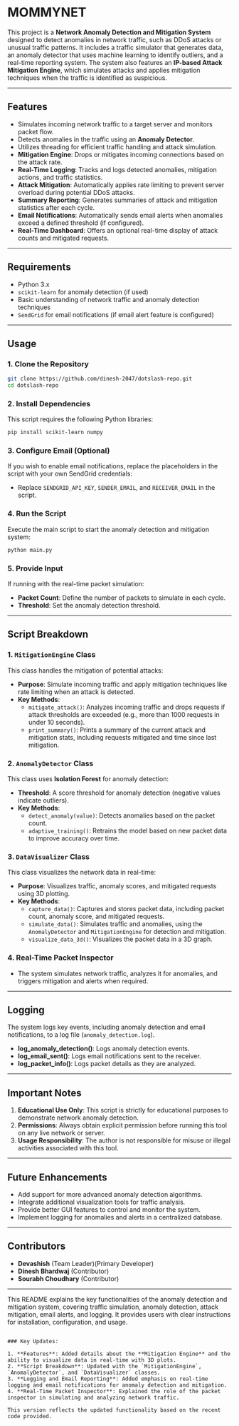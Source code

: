 # **MOMMYNET**

This project is a **Network Anomaly Detection and Mitigation System** designed to detect anomalies in network traffic, such as DDoS attacks or unusual traffic patterns. It includes a traffic simulator that generates data, an anomaly detector that uses machine learning to identify outliers, and a real-time reporting system. The system also features an **IP-based Attack Mitigation Engine**, which simulates attacks and applies mitigation techniques when the traffic is identified as suspicious.

---

## **Features**
- Simulates incoming network traffic to a target server and monitors packet flow.
- Detects anomalies in the traffic using an **Anomaly Detector**.
- Utilizes threading for efficient traffic handling and attack simulation.
- **Mitigation Engine**: Drops or mitigates incoming connections based on the attack rate.
- **Real-Time Logging**: Tracks and logs detected anomalies, mitigation actions, and traffic statistics.
- **Attack Mitigation**: Automatically applies rate limiting to prevent server overload during potential DDoS attacks.
- **Summary Reporting**: Generates summaries of attack and mitigation statistics after each cycle.
- **Email Notifications**: Automatically sends email alerts when anomalies exceed a defined threshold (if configured).
- **Real-Time Dashboard**: Offers an optional real-time display of attack counts and mitigated requests.

---

## **Requirements**
- Python 3.x
- `scikit-learn` for anomaly detection (if used)
- Basic understanding of network traffic and anomaly detection techniques
- `SendGrid` for email notifications (if email alert feature is configured)

---

## **Usage**
### **1. Clone the Repository**
```bash
git clone https://github.com/dinesh-2047/dotslash-repo.git
cd dotslash-repo
```

### **2. Install Dependencies**
This script requires the following Python libraries:
```bash
pip install scikit-learn numpy
```

### **3. Configure Email** (Optional)
If you wish to enable email notifications, replace the placeholders in the script with your own SendGrid credentials:
- Replace `SENDGRID_API_KEY`, `SENDER_EMAIL`, and `RECEIVER_EMAIL` in the script.

### **4. Run the Script**
Execute the main script to start the anomaly detection and mitigation system:
```bash
python main.py
```

### **5. Provide Input**
If running with the real-time packet simulation:
- **Packet Count**: Define the number of packets to simulate in each cycle.
- **Threshold**: Set the anomaly detection threshold.

---

## **Script Breakdown**

### **1. `MitigationEngine` Class**
This class handles the mitigation of potential attacks:
- **Purpose**: Simulate incoming traffic and apply mitigation techniques like rate limiting when an attack is detected.
- **Key Methods**:
  - `mitigate_attack()`: Analyzes incoming traffic and drops requests if attack thresholds are exceeded (e.g., more than 1000 requests in under 10 seconds).
  - `print_summary()`: Prints a summary of the current attack and mitigation stats, including requests mitigated and time since last mitigation.

### **2. `AnomalyDetector` Class**
This class uses **Isolation Forest** for anomaly detection:
- **Threshold**: A score threshold for anomaly detection (negative values indicate outliers).
- **Key Methods**:
  - `detect_anomaly(value)`: Detects anomalies based on the packet count.
  - `adaptive_training()`: Retrains the model based on new packet data to improve accuracy over time.

### **3. `DataVisualizer` Class**
This class visualizes the network data in real-time:
- **Purpose**: Visualizes traffic, anomaly scores, and mitigated requests using 3D plotting.
- **Key Methods**:
  - `capture_data()`: Captures and stores packet data, including packet count, anomaly score, and mitigated requests.
  - `simulate_data()`: Simulates traffic and anomalies, using the `AnomalyDetector` and `MitigationEngine` for detection and mitigation.
  - `visualize_data_3d()`: Visualizes the packet data in a 3D graph.

### **4. Real-Time Packet Inspector**
- The system simulates network traffic, analyzes it for anomalies, and triggers mitigation and alerts when required.

---

## **Logging**
The system logs key events, including anomaly detection and email notifications, to a log file (`anomaly_detection.log`).

- **log_anomaly_detection()**: Logs anomaly detection events.
- **log_email_sent()**: Logs email notifications sent to the receiver.
- **log_packet_info()**: Logs packet details as they are analyzed.

---

## **Important Notes**
1. **Educational Use Only**: This script is strictly for educational purposes to demonstrate network anomaly detection.
2. **Permissions**: Always obtain explicit permission before running this tool on any live network or server.
3. **Usage Responsibility**: The author is not responsible for misuse or illegal activities associated with this tool.

---

## **Future Enhancements**
- Add support for more advanced anomaly detection algorithms.
- Integrate additional visualization tools for traffic analysis.
- Provide better GUI features to control and monitor the system.
- Implement logging for anomalies and alerts in a centralized database.

---

## **Contributors**

- **Devashish** (Team Leader)(Primary Developer)
- **Dinesh Bhardwaj** (Contributor)
- **Sourabh Choudhary** (Contributor)

---

This README explains the key functionalities of the anomaly detection and mitigation system, covering traffic simulation, anomaly detection, attack mitigation, email alerts, and logging. It provides users with clear instructions for installation, configuration, and usage.
```

### Key Updates:

1. **Features**: Added details about the **Mitigation Engine** and the ability to visualize data in real-time with 3D plots.
2. **Script Breakdown**: Updated with the `MitigationEngine`, `AnomalyDetector`, and `DataVisualizer` classes.
3. **Logging and Email Reporting**: Added emphasis on real-time logging and email notifications for anomaly detection and mitigation.
4. **Real-Time Packet Inspector**: Explained the role of the packet inspector in simulating and analyzing network traffic.

This version reflects the updated functionality based on the recent code provided.